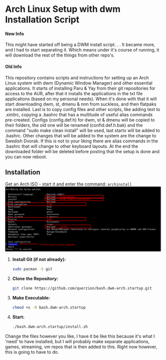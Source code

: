 # Arch Linux Setup with dwm Installation Script
#### New Info
This might have started off being a DWM install script. . . It became more, and I had to start separating it. Which means under it's course of running, it will download the rest of the things from other repo's. 
#### Old Info
This repository contains scripts and instructions for setting up an Arch Linux system with dwm (Dynamic Window Manager) and other essential applications. It starts of installing Paru & Yay from their git repositories for access to the AUR, after that it installs the applications in the txt file applications (based on my personal needs). When it's done with that it will start downloading dwm, st, dmenu & nnn from suckless, and then flatpaks are installed. Last is to copy config files and other scripts, like adding text to .xinitrc, copying a .bashrc that has a multitude of useful alias commands pre-created. Configs (config.def.h) for dwm, st & dmenu will be copied to their folders, the old one will be renamed (confid.def.h.bak) and the command "sudo make clean install" will be used, last startx will be added to .bashrc. Other changes that will be added to the system are the change to Swedish Dvorak. If this is not to your liking there are alias commands in the .bashrc that will change to other keyboard layouts. At the end the downloaded folder will be deleted before posting that the setup is done and you can now reboot.

## Installation

Get an Arch ISO - start it and enter the command: ```archinstall```
![alt text](image.png)

1. **Install Git (if not already):**
   ```bash
   sudo pacman -S git
   ```
2. **Clone the Repository:**
   ```bash
   git clone https://github.com/querzion/bash.dwm-arch.startup.git
   ```
3. **Make Executable:**
   ```bash
   chmod +x -R bash.dwm-arch.startup
   ```
4. **Start:**
   ```bash
   ./bash.dwm-arch.startup/install.sh
   ```

Change the files however you like, I have it be like this because it's what I 'need' to have installed, but I will probably make separate applications, games, streaming, vm repos that is then added to this. Right now however, this is going to have to do. 

